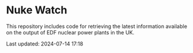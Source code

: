 # Nuke Watch

This repository includes code for retrieving the latest information available on the output of EDF nuclear power plants in the UK.

Last updated: 2024-07-14 17:18